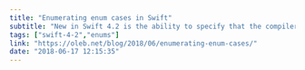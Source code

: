 ```yaml
---
title: "Enumerating enum cases in Swift"
subtitle: "New in Swift 4.2 is the ability to specify that the compiler should generate a collection of an enum’s cases. In this post, Ole Begemann first shows us how we can use the new CaseIterable protocol with enums, before looking at how we can make other types  CaseIterable."
tags: ["swift-4-2","enums"]
link: "https://oleb.net/blog/2018/06/enumerating-enum-cases/"
date: "2018-06-17 12:15:35"
---
```

